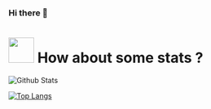 ### Hi there 👋

# <img src="https://media.giphy.com/media/VgCDAzcKvsR6OM0uWg/giphy.gif" width="50"> How about some stats ?


![Github Stats](https://github-readme-stats.vercel.app/api?username=petros9&count_private=true&show_icons=true&theme=radical)

[![Top Langs](https://github-readme-stats.vercel.app/api/top-langs/?username=petros9&count_private=true&theme=radical)](https://github.com/anuraghazra/github-readme-stats)
